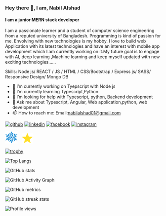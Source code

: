 ### Hey there 👋, I am, Nabil Alshad
#### I am a junior MERN stack developer

I am a passionate learner and a student of computer science engineering from a reputed university of Bangladesh. Programming is kind of passion for me. Envolving with new technologies is my hobby. I love to build web Application with its latest technologies and  have an interest with mobile app development which I am currently working on it.My future goal is to engage with AI, deep learning ,Machine learning and keep myself updated with new exciting technologies......

Skills: Node js/ REACT / JS / HTML / CSS/Bootstrap / Express js/ SASS/ Responsive Design/ Mongo DB

- 🔭 I’m currently working on Tyepscript with Node js  
- 🌱 I’m currently learning Typescript,Python 
- 🤔 I’m looking for help with Typescript, python, Backend development  
- 💬 Ask me about Typescript, Angular, Web application,python, web development  
- 📫 How to reach me: Email:nabilalshad01@gmail.com 


[<img src='https://cdn.jsdelivr.net/npm/simple-icons@3.0.1/icons/github.svg' alt='github' height='40'>](https://github.com/NabilAlshad)  [<img src='https://cdn.jsdelivr.net/npm/simple-icons@3.0.1/icons/linkedin.svg' alt='linkedin' height='40'>](https://www.linkedin.com/in/nabil-alshad-077025195/)  [<img src='https://cdn.jsdelivr.net/npm/simple-icons@3.0.1/icons/facebook.svg' alt='facebook' height='40'>](https://www.facebook.com/nabil.alshad)  [<img src='https://cdn.jsdelivr.net/npm/simple-icons@3.0.1/icons/instagram.svg' alt='instagram' height='40'>](https://www.instagram.com/nabil_alshad/)  

<a href='https://archiveprogram.github.com/'><img src='https://raw.githubusercontent.com/acervenky/animated-github-badges/master/assets/acbadge.gif' width='40' height='40'></a> <a href='https://stars.github.com/'><img src='https://raw.githubusercontent.com/acervenky/animated-github-badges/master/assets/starbadge.gif' width='35' height='35'></a> 

[![trophy](https://github-profile-trophy.vercel.app/?username=NabilAlshad)](https://github.com/ryo-ma/github-profile-trophy)

[![Top Langs](https://github-readme-stats.vercel.app/api/top-langs/?username=NabilAlshad)](https://github.com/anuraghazra/github-readme-stats)

![GitHub stats](https://github-readme-stats.vercel.app/api?username=NabilAlshad&show_icons=true)  

![GitHub Activity Graph](https://activity-graph.herokuapp.com/graph?username=NabilAlshad)  

![GitHub metrics](https://metrics.lecoq.io/NabilAlshad)  

![GitHub streak stats](https://github-readme-streak-stats.herokuapp.com/?user=NabilAlshad)  

![Profile views](https://gpvc.arturio.dev/NabilAlshad)  
